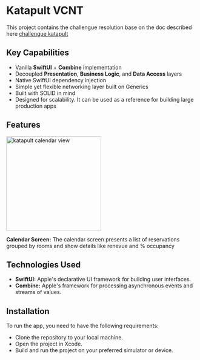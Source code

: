 # Katapult VCNT

This project contains the challengue resolution base on the doc described here [challengue katapult](https://katapultlabs.notion.site/VCNT-iOS-Challenge-1aba0c818ff28018b8cbc2427b1e1dcd)



## Key Capabilities
* Vanilla **SwiftUI** + **Combine** implementation
* Decoupled **Presentation**, **Business Logic**, and **Data Access** layers
* Native SwiftUI dependency injection
* Simple yet flexible networking layer built on Generics
* Built with SOLID in mind
* Designed for scalability. It can be used as a reference for building large production apps


## Features

 <img src="https://github.com/user-attachments/assets/1bc000cb-ad64-4fa0-9b2b-d2849c614b30" alt="katapult calendar view" width="250"> 

**Calendar Screen:** The calendar screen presents a list of reservations grouped by rooms and show details like renevue and % occupancy

## Technologies Used
- **SwiftUI:** Apple's declarative UI framework for building user interfaces.
- **Combine:** Apple's framework for processing asynchronous events and streams of values.

## Installation
To run the app, you need to have the following requirements:
-	Clone the repository to your local machine.
- Open the project in Xcode.
- Build and run the project on your preferred simulator or device.
